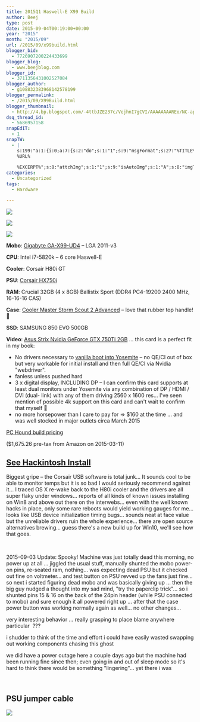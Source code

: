 ```yaml
---
title: 2015Q1 Haswell-E X99 Build
author: Beej
type: post
date: 2015-09-04T00:19:00+00:00
year: "2015"
month: "2015/09"
url: /2015/09/x99build.html
blogger_bid:
  - 7726907200224433699
blogger_blog:
  - www.beejblog.com
blogger_id:
  - 3711356431002527084
blogger_author:
  - g108832383968142578199
blogger_permalink:
  - /2015/09/X99Build.html
blogger_thumbnail:
  - http://4.bp.blogspot.com/-4ttbJZE237c/VejhnI7gCVI/AAAAAAAAREo/NC-ap76tloY/s640/IMG_2724.JPG
dsq_thread_id:
  - 5686957158
snapEdIT:
  - 1
snapTW:
  - |
    s:199:"a:1:{i:0;a:7:{s:2:"do";s:1:"1";s:9:"msgFormat";s:27:"%TITLE%
    %URL%
    
    %EXCERPT%";s:8:"attchImg";s:1:"1";s:9:"isAutoImg";s:1:"A";s:8:"imgToUse";s:0:"";s:9:"isAutoURL";s:1:"A";s:8:"urlToUse";s:0:"";}}";
categories:
  - Uncategorized
tags:
  - Hardware

---
```

[![][1]][2]
  
[![][3]][4]
  
[![][5]][6]

**Mobo**: [Gigabyte GA-X99-UD4][7] &#8211; LGA 2011-v3

**CPU**: Intel i7-5820k &#8211; 6 core Haswell-E

**Cooler**: Corsair H80i GT

**PSU**: [Corsair HX750i][8]

**RAM**:&nbsp;Crucial 32GB (4 x 8GB) Ballistix Sport (DDR4 PC4-19200&nbsp;2400 MHz, 16-16-16 CAS)

**Case**:&nbsp;[Cooler Master Storm Scout 2 Advanced][9] &#8211; love that&nbsp;rubber&nbsp;top handle! 🙂

**SSD**:&nbsp;SAMSUNG 850 EVO 500GB

**Video**: [Asus Strix Nvidia GeForce GTX 750Ti 2GB][10] ... this card is a perfect fit in my book:

  * No drivers necessary to [vanilla boot into Yosemite][11] &#8211; no QE/CI out of box but very workable for initial install and then full QE/CI via Nvidia "webdriver".
  * fanless unless pushed hard
  * 3 x digital display, INCLUDING DP &#8211; I can confirm this card supports at least dual monitors under Yosemite via any combination of DP / HDMI / DVI (dual- link) with any of them driving 2560 x 1600 res... I've seen mention of possible 4k support on this card and can't wait to confirm that myself 🙂
  * no more horsepower than I care to pay for => $160 at the time ... and was well stocked in major outlets circa March 2015

[PC Hound build pricing][12]
  
($1,675.26 pre-tax from Amazon on 2015-03-11)

## [See Hackintosh Install][11]

Biggest gripe &#8211; <span class="hl">the Corsair USB software is total junk</span>... It sounds cool to be able to monitor temps but it is so bad I would seriously recommend against it... I traced OS X re-wake back to the H80i cooler and the drivers are all super flaky under windows... reports of all kinds of known issues installing on Win8 and above out there on the interwebs... even with the well known hacks in place, only some rare reboots would yield working gauges for me... looks like USB device initialization timing bugs... sounds neat at face value but the unreliable drivers ruin the whole experience... there are open source alternatives brewing... guess there's a new build up for Win10, we'll see how that goes.
  
&nbsp;

2015-09-03 Update: Spooky! Machine was just totally dead this morning, no power up at all ... jiggled the usual stuff, manually shunted the mobo power-on pins, re-seated ram, nothing... was expecting dead PSU but it checked out fine on voltmeter... and test button on PSU revved up the fans just fine... so next i started figuring dead mobo and was basically giving up ... then the big guy nudged a thought into my sad mind, "try the paperclip trick"... so i shunted pins 15 & 16 on the back of the 24pin header (while PSU connected to mobo) and sure enough it all powered right up <whew>... after that the case power button was working normally again as well... no other changes...

very interesting behavior ... really grasping to place blame anywhere particular &nbsp;???

i shudder to think of the time and effort i could have easily wasted swapping out working components chasing this ghost

we did have a power outage here a couple days ago but the machine had been running fine since then; even going in and out of sleep mode so it's hard to think there would be something "lingering"... yet there i was
  
&nbsp;

## PSU jumper cable

[![][13]][13]

 [1]: /wp-content/uploads/2015/09/IMG_2724.jpg
 [2]: //4.bp.blogspot.com/-4ttbJZE237c/VejhnI7gCVI/AAAAAAAAREo/NC-ap76tloY/s1600/IMG_2724.JPG
 [3]: /wp-content/uploads/2015/09/CMStormScout2Adv_LeftFrontTop.jpg
 [4]: //www.techspot.com/photos/article/620-cooler-master-storm-scout-2/#Image_02
 [5]: /wp-content/uploads/2015/09/IMG_2731.jpg
 [6]: //4.bp.blogspot.com/-SO23C__zJnc/VejhmzUHIOI/AAAAAAAAREk/F8wlzgrv84M/s1600/IMG_2731.JPG
 [7]: //www.gigabyte.com/products/product-page.aspx?pid=5123#ov
 [8]: //www.techpowerup.com/reviews/Corsair/HX750i/2.html
 [9]: //gaming.coolermaster.com/en/products/cases/scout2advanced/
 [10]: //www.asus.com/us/Graphics_Cards/STRIXGTX750TIOC2GD5/
 [11]: /2015/04/osx-v2p.html
 [12]: //pchound.com/lGrRDZ/
 [13]: //user-images.githubusercontent.com/6301228/44941450-a4e20700-ad52-11e8-9090-1a6c43ab9250.png